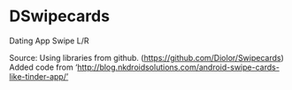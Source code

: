 # DSwipecards
Dating App Swipe L/R

Source:
Using libraries from github. (https://github.com/Diolor/Swipecards) 
Added code from ‘http://blog.nkdroidsolutions.com/android-swipe-cards-like-tinder-app/’

